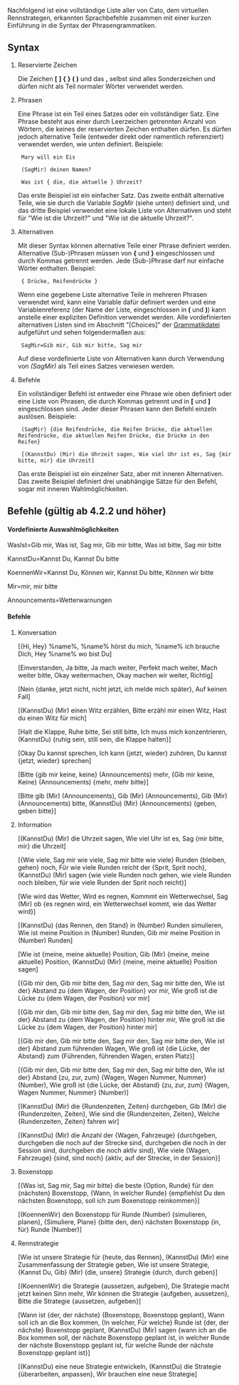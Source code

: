 Nachfolgend ist eine vollständige Liste aller von Cato, dem virtuellen Rennstrategen, erkannten Sprachbefehle zusammen mit einer kurzen Einführung in die Syntax der Phrasengrammatiken.

## Syntax

1. Reservierte Zeichen

   Die Zeichen **[**  **]**  **{**  **}**  **(**  **)** und das **,** selbst sind alles Sonderzeichen und dürfen nicht als Teil normaler Wörter verwendet werden.
   
2. Phrasen

   Eine Phrase ist ein Teil eines Satzes oder ein vollständiger Satz. Eine Phrase besteht aus einer durch Leerzeichen getrennten Anzahl von Wörtern, die keines der reservierten Zeichen enthalten dürfen. Es dürfen jedoch alternative Teile (entweder direkt oder namentlich referenziert) verwendet werden, wie unten definiert. Beispiele:
   
		Mary will ein Eis

		(SagMir) deinen Namen?

		Was ist { die, die aktuelle } Uhrzeit?

   Das erste Beispiel ist ein einfacher Satz. Das zweite enthält alternative Teile, wie sie durch die Variable *SagMir* (siehe unten) definiert sind, und das dritte Beispiel verwendet eine lokale Liste von Alternativen und steht für "Wie ist die Uhrzeit?" und "Wie ist die aktuelle Uhrzeit?".


3. Alternativen

   Mit dieser Syntax können alternative Teile einer Phrase definiert werden. Alternative (Sub-)Phrasen müssen von **{** und **}** eingeschlossen und durch Kommas getrennt werden. Jede (Sub-)Phrase darf nur einfache Wörter enthalten. Beispiel:
   
		{ Drücke, Reifendrücke }

   Wenn eine gegebene Liste alternative Teile in mehreren Phrasen verwendet wird, kann eine Variable dafür definiert werden und eine Variablenreferenz (der Name der Liste, eingeschlossen in **(** und **)**) kann anstelle einer expliziten Definition verwendet werden. Alle vordefinierten alternativen Listen sind im Abschnitt "[Choices]" der [Grammatikdatei](https://github.com/SeriousOldMan/Simulator-Controller/blob/main/Sources/Assistants/Grammars/Race%20Strategist.grammars.de) aufgeführt und sehen folgendermaßen aus:

		SagMir=Gib mir, Gib mir bitte, Sag mir

   Auf diese vordefinierte Liste von Alternativen kann durch Verwendung von *(SagMir)* als Teil eines Satzes verwiesen werden.

4. Befehle

   Ein vollständiger Befehl ist entweder eine Phrase wie oben definiert oder eine Liste von Phrasen, die durch Kommas getrennt und in **[** und **]** eingeschlossen sind. Jeder dieser Phrasen kann den Befehl einzeln auslösen. Beispiele:

		(SagMir) {die Reifendrücke, die Reifen Drücke, die aktuellen Reifendrücke, die aktuellen Reifen Drücke, die Drücke in den Reifen}
		
		[(KannstDu) (Mir) die Uhrzeit sagen, Wie viel Uhr ist es, Sag {mir bitte, mir} die Uhrzeit]

   Das erste Beispiel ist ein einzelner Satz, aber mit inneren Alternativen. Das zweite Beispiel definiert drei unabhängige Sätze für den Befehl, sogar mit inneren Wahlmöglichkeiten.

## Befehle (gültig ab 4.2.2 und höher)

#### Vordefinierte Auswahlmöglichkeiten

WasIst=Gib mir, Was ist, Sag mir, Gib mir bitte, Was ist bitte, Sag mir bitte

KannstDu=Kannst Du, Kannst Du bitte

KoennenWir=Kannst Du, Können wir, Kannst Du bitte, Können wir bitte

Mir=mir, mir bitte

Announcements=Wetterwarnungen

#### Befehle

1.  Konversation

	[{Hi, Hey} %name%, %name% hörst du mich, %name% ich brauche Dich, Hey %name% wo bist Du]

	[Einverstanden, Ja bitte, Ja mach weiter, Perfekt mach weiter, Mach weiter bitte, Okay weitermachen, Okay machen wir weiter, Richtig]

	[Nein {danke, jetzt nicht, nicht jetzt, ich melde mich später}, Auf keinen Fall]

	[(KannstDu) (Mir) einen Witz erzählen, Bitte erzähl mir einen Witz, Hast du einen Witz für mich]

	[Halt die Klappe, Ruhe bitte, Sei still bitte, Ich muss mich konzentrieren, (KannstDu) {ruhig sein, still sein, die Klappe halten}]

	[Okay Du kannst sprechen, Ich kann {jetzt, wieder} zuhören, Du kannst {jetzt, wieder} sprechen]

	[Bitte {gib mir keine, keine} (Announcements) mehr, {Gib mir keine, Keine} (Announcements) {mehr, mehr bitte}]

	[Bitte gib (Mir) (Announcements), Gib (Mir) (Announcements), Gib (Mir) (Announcements) bitte, (KannstDu) (Mir) (Announcements) {geben, geben bitte}]

2.  Information

	[(KannstDu) (Mir) die Uhrzeit sagen, Wie viel Uhr ist es, Sag {mir bitte, mir} die Uhrzeit]

	[{Wie viele, Sag mir wie viele, Sag mir bitte wie viele} Runden {bleiben, gehen} noch, Für wie viele Runden reicht der {Sprit, Sprit noch}, (KannstDu) (Mir) sagen {wie viele Runden noch gehen, wie viele Runden noch bleiben, für wie viele Runden der Sprit noch reicht}]

	[Wie wird das Wetter, Wird es regnen, Kommmt ein Wetterwechsel, Sag (Mir) ob {es regnen wird, ein Wetterwechsel kommt, wie das Wetter wird}]

	[(KannstDu) {das Rennen, den Stand} in (Number) Runden simulieren, Wie ist meine Position in (Number) Runden, Gib mir meine Position in (Number) Runden]

	[Wie ist {meine, meine aktuelle} Position, Gib (Mir) {meine, meine aktuelle} Position, (KannstDu) (Mir) {meine, meine aktuelle} Position sagen]

	[{Gib mir den, Gib mir bitte den, Sag mir den, Sag mir bitte den, Wie ist der} Abstand zu {dem Wagen, der Position} vor mir, Wie groß ist die Lücke zu {dem Wagen, der Position} vor mir]

	[{Gib mir den, Gib mir bitte den, Sag mir den, Sag mir bitte den, Wie ist der} Abstand zu {dem Wagen, der Position} hinter mir, Wie groß ist die Lücke zu {dem Wagen, der Position} hinter mir]

	[{Gib mir den, Gib mir bitte den, Sag mir den, Sag mir bitte den, Wie ist der} Abstand zum führenden Wagen, Wie groß ist {die Lücke, der Abstand} zum {Führenden, führenden Wagen, ersten Platz}]
	
	[{Gib mir den, Gib mir bitte den, Sag mir den, Sag mir bitte den, Wie ist der} Abstand {zu, zur, zum} {Wagen, Wagen Nummer, Nummer} (Number), Wie groß ist {die Lücke, der Abstand} {zu, zur, zum} {Wagen, Wagen Nummer, Nummer} (Number)]

	[(KannstDu) (Mir) die {Rundenzeiten, Zeiten} durchgeben, Gib (Mir) die {Rundenzeiten, Zeiten}, Wie sind die {Rundenzeiten, Zeiten}, Welche {Rundenzeiten, Zeiten} fahren wir]
	
	[(KannstDu) (Mir) die Anzahl der {Wagen, Fahrzeuge} {durchgeben, durchgeben die noch auf der Strecke sind, durchgeben die noch in der Session sind, durchgeben die noch aktiv sind}, Wie viele {Wagen, Fahrzeuge} {sind, sind noch} {aktiv, auf der Strecke, in der Session}]

3.  Boxenstopp

	[{Was ist, Sag mir, Sag mir bitte} die beste {Option, Runde} für den {nächsten} Boxenstopp, {Wann, In welcher Runde} {empfiehlst Du den nächsten Boxenstopp, soll ich zum Boxenstopp reinkommen}]

	[(KoennenWir) den Boxenstopp für Runde (Number) {simulieren, planen}, {Simuliere, Plane} {bitte den, den} nächsten Boxenstopp {in, für} Runde (Number)]

4.  Rennstrategie

	[Wie ist unsere Strategie für {heute, das Rennen}, (KannstDu) (Mir) eine Zusammenfassung der Strategie geben, Wie ist unsere Strategie, {Kannst Du, Gib} (Mir) {die, unsere} Strategie {durch, durch geben}]

	[(KoennenWir) die Strategie {aussetzen, aufgeben}, Die Strategie macht jetzt keinen Sinn mehr, Wir können die Strategie {aufgeben, aussetzen}, Bitte die Strategie {aussetzen, aufgeben}]

	[Wann ist {der, der nächste} {Boxenstopp, Boxenstopp geplant}, Wann soll ich an die Box kommen, {In welcher, Für welche} Runde ist {der, der nächste} Boxenstopp geplant, (KannstDu) (Mir) sagen {wann ich an die Box kommen soll, der nächste Boxenstopp geplant ist, in welcher Runde der nächste Boxenstopp geplant ist, für welche Runde der nächste Boxenstopp geplant ist}]
	
	[(KannstDu) eine neue Strategie entwickeln, (KannstDu) die Strategie {überarbeiten, anpassen}, Wir brauchen eine neue Strategie]